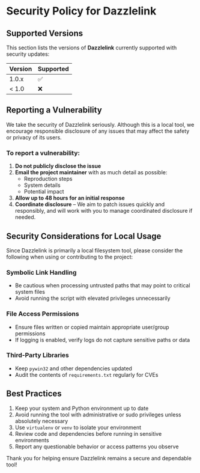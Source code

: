 # Security Policy for Dazzlelink

## Supported Versions

This section lists the versions of **Dazzlelink** currently supported with security updates:

| Version | Supported |
| ------- | --------- |
| 1.0.x   | ✅         |
| < 1.0   | ❌         |

## Reporting a Vulnerability

We take the security of Dazzlelink seriously. Although this is a local tool, we encourage responsible disclosure of any issues that may affect the safety or privacy of its users.

### To report a vulnerability:

1. **Do not publicly disclose the issue**
2. **Email the project maintainer** with as much detail as possible:
   - Reproduction steps
   - System details
   - Potential impact
3. **Allow up to 48 hours for an initial response**
4. **Coordinate disclosure** – We aim to patch issues quickly and responsibly, and will work with you to manage coordinated disclosure if needed.

## Security Considerations for Local Usage

Since Dazzlelink is primarily a local filesystem tool, please consider the following when using or contributing to the project:

### Symbolic Link Handling
- Be cautious when processing untrusted paths that may point to critical system files
- Avoid running the script with elevated privileges unnecessarily

### File Access Permissions
- Ensure files written or copied maintain appropriate user/group permissions
- If logging is enabled, verify logs do not capture sensitive paths or data

### Third-Party Libraries
- Keep `pywin32` and other dependencies updated
- Audit the contents of `requirements.txt` regularly for CVEs

## Best Practices

1. Keep your system and Python environment up to date
2. Avoid running the tool with administrative or sudo privileges unless absolutely necessary
3. Use `virtualenv` or `venv` to isolate your environment
4. Review code and dependencies before running in sensitive environments
5. Report any questionable behavior or access patterns you observe

Thank you for helping ensure Dazzlelink remains a secure and dependable tool!
